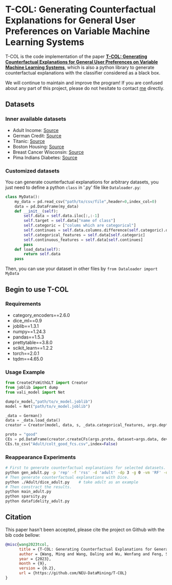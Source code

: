 # T-COL: Generating Counterfactual Explanations for General User Preferences on Variable Machine Learning Systems

T-COL is the code implementation of the paper [**T-COL: Generating Counterfactual Explanations for General User Preferences on Variable Machine Learning Systems**](the/url/of/paper/need), which is also a python library to generate counterfactual explanations with the classifier considered as a black box.

We will continue to maintain and improve the program! If you are confused about any part of this project, please do not hesitate to contact [me](mailto:sci.m.wang@gmail.com) directly.

## Datasets
### Inner available datasets
- Adult Income: [Source](https://archive.ics.uci.edu/ml/datasets/adult)
- German Credit: [Source](https://www.kaggle.com/datasets/uciml/german-credit)
- Titanic: [Source](https://www.kaggle.com/competitions/titanic/data)
- Boston Housing: [Source](https://www.kaggle.com/competitions/boston-housing/data)
- Breast Cancer Wisconsin: [Source](https://archive.ics.uci.edu/dataset/17/breast+cancer+wisconsin+diagnostic)
- Pima Indians Diabetes: [Source](https://www.kaggle.com/datasets/uciml/pima-indians-diabetes-database)

### Customized datasets
You can generate counterfactual explanations for arbitrary datasets, you just need to define a python `class` in '.py' file like `Dataloader.py`:
```python
class MyData():
    my_data = pd.read_csv("path/to/csv/file",header=0,index_col=0)
    data = pd.DataFrame(my_data)
    def __init__(self):
        self.data = self.data.iloc[:,:-1]
        self.target = self.data["name of class"]
        self.categoric = ["colums which are categorical"]
        self.continues = self.data.columns.difference(self.categoric).drop("name of class").values.tolist()
        self.categorical_features = self.data[self.categoric]
        self.continuous_features = self.data[self.continues]
        pass
    def load_data(self):
        return self.data
    pass
```

Then, you can use your dataset in other files by `from Dataloader import MyData`

## Begin to use T-COL
### Requirements
- category_encoders==2.6.0
- dice_ml==0.9
- joblib==1.3.1
- numpy==1.24.3
- pandas==1.5.3
- prettytable==3.8.0
- scikit_learn==1.2.2
- torch==2.0.1
- tqdm==4.65.0

### Usage Example
```python
from CreateCFsWithGLT import Creator
from joblib import dump
from vali_model import Net

dump(v_model,"path/to/v_model.joblib")
model = Net("path/to/v_model.joblib")

_data = German()
data = _data.load_data()
creator = Creator(model, data, s, _data.categorical_features, args.depth, args.d_label, n_ces)

proto = "good"
CEs = pd.DataFrame(creator.createCFs(args.proto, dataset=args.data, device=args.gpu, func = args.func), columns=data.columns.values)            # 默认german,cos,fcs a
CEs.to_csv("Adult/colt_good_fcs.csv",index=False)
```

### Reappearance Experiments
```bash
# First to generate counterfactual explanations for selected datasets.
python gen_adult.py -p 'rep' -f 'rss' -d 'adult' -dp 3 -g 0 -vm 'RF' -dl 1 -sl 0 -n 5
# Then generate counterfactual explanations with Dice.
python ./Adult/dice_adult.py    # take adult as an example
# Then constract the results.
python main_adult.py
python sparsity.py
python datafidelity_adult.py
```

## Citation
This paper hasn't been accepted, please cite the project on Github with the bib code bellow:
```bib
@misc{wang2023tcol,
      title = {T-COL: Generating Counterfactual Explanations for General User Preferences on Variable Machine Learning Systems},
      author = {Wang, Ming and Wang, Daling and Wu, Wenfang and Feng, Shi and Zhang, Yifei},
      year = {2023},
      month = {9},
      version = {0.2},
      url = {https://github.com/NEU-DataMining/T-COL}
}
```